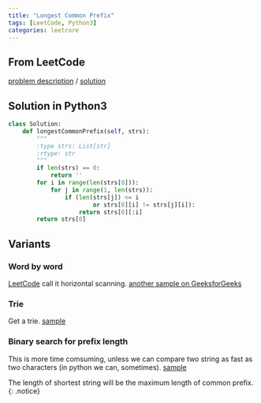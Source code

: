 ```yaml
---
title: "Longest Common Prefix"
tags: [LeetCode, Python3]
categories: leetcore
---
```


## From LeetCode
[problem description](https://leetcode.com/problems/longest-common-prefix/)
/
[solution]

## Solution in Python3
```python
class Solution:
    def longestCommonPrefix(self, strs):
        """
        :type strs: List[str]
        :rtype: str
        """
        if len(strs) == 0:
            return ''
        for i in range(len(strs[0])):
            for j in range(1, len(strs)):
                if (len(strs[j]) <= i 
                        or strs[0][i] != strs[j][i]):
                    return strs[0][:i]
        return strs[0]
```

## Variants

### Word by word
[LeetCode][solution] call it horizontal scanning. [another sample on GeeksforGeeks](https://www.geeksforgeeks.org/longest-common-prefix-using-word-by-word-matching/)

### Trie
Get a trie. [sample](https://www.geeksforgeeks.org/longest-common-prefix-using-trie/)

### Binary search for prefix length
This is more time comsuming, unless we can compare two string as fast as two characters (in python we can, sometimes). [sample](https://www.geeksforgeeks.org/longest-common-prefix-using-binary-search/)

The length of shortest string will be the maximum length of common prefix. 
{: .notice}

[solution]: (https://leetcode.com/problems/longest-common-prefix/solution/)